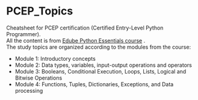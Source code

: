 # PCEP_Topics

Cheatsheet for PCEP certification (Certified Entry-Level Python Programmer).\
All the content is from [Edube Python Essentials course](https://edube.org/study/pe1) .\
The study topics are organized according to the modules from the course:
  - Module 1: Introductory concepts
  - Module 2: Data types, variables, input-output operations and operators
  - Module 3: Booleans, Conditional Execution, Loops, Lists, Logical and Bitwise Operations
  - Module 4: Functions, Tuples, Dictionaries, Exceptions, and Data processing
